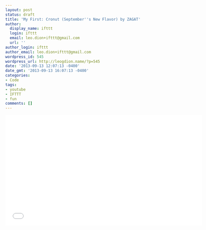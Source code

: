 ```yaml
---
layout: post
status: draft
title: 'My First: Cronut (September''s New Flavor) by ZAGAT'
author:
  display_name: ifttt
  login: ifttt
  email: leo.dion+ifttt@gmail.com
  url: ''
author_login: ifttt
author_email: leo.dion+ifttt@gmail.com
wordpress_id: 545
wordpress_url: http://leogdion.name/?p=545
date: '2013-09-13 12:07:13 -0400'
date_gmt: '2013-09-13 16:07:13 -0400'
categories:
- Code
tags:
- youtube
- IFTTT
- fun
comments: []
---
```

<iframe width="625" height="352" src="//www.youtube.com/embed/tKXRaV9EgIM" frameborder="0" allowfullscreen></iframe>
